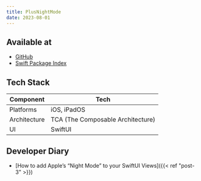 ```yaml
---
title: PlusNightMode
date: 2023-08-01
---
```


## Available at
- [GitHub](https://github.com/DandyLyons/PlusNightMode)
- [Swift Package Index](https://swiftpackageindex.com/DandyLyons/PlusNightMode)

## Tech Stack 
| Component    | Tech                              |
| ------------ | --------------------------------- |
| Platforms    | iOS, iPadOS                       |
| Architecture | TCA (The Composable Architecture) |
| UI           | SwiftUI                           |

## Developer Diary
- [How to add Apple’s “Night Mode” to your SwiftUI Views]({{< ref "post-3" >}})